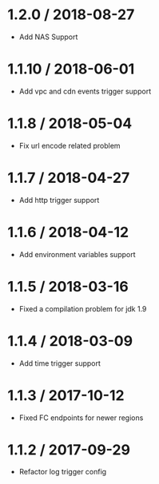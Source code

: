 1.2.0 / 2018-08-27
==================

  * Add NAS Support

1.1.10 / 2018-06-01
==================

  * Add vpc and cdn events trigger support

1.1.8 / 2018-05-04
==================

  * Fix url encode related problem

1.1.7 / 2018-04-27
==================

  * Add http trigger support

1.1.6 / 2018-04-12
==================

  * Add environment variables support

1.1.5 / 2018-03-16
==================

  * Fixed a compilation problem for jdk 1.9

1.1.4 / 2018-03-09
==================

  * Add time trigger support

1.1.3 / 2017-10-12
==================

  * Fixed FC endpoints for newer regions

1.1.2 / 2017-09-29
==================

  * Refactor log trigger config
